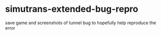 # simutrans-extended-bug-repro
save game and screenshots of tunnel bug to hopefully help reproduce the error
